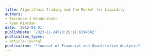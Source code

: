 ```yaml
---
title: Algorithmic Trading and the Market for Liquidity
authors:
- Terrence J Hendershott
- Ryan Riordan
date: '2012-01-01'
publishDate: '2023-11-24T23:25:11.639430Z'
publication_types:
- article-journal
publication: '*Journal of Financial and Quantitative Analysis*'
---
```

